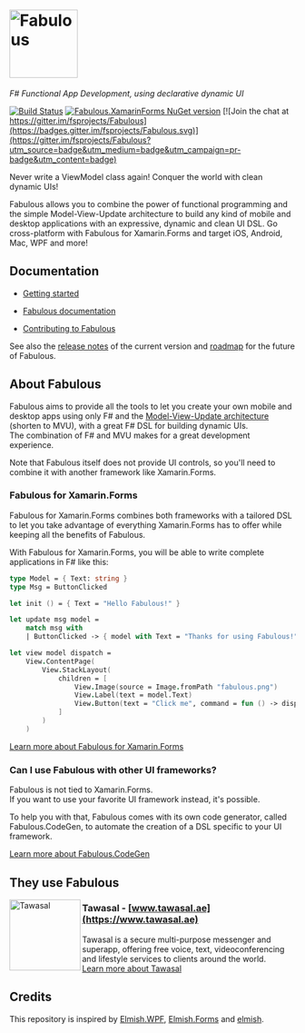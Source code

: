 # <img src="logo/logo-title.png" height="120px" alt="Fabulous" />

*F# Functional App Development, using declarative dynamic UI*

 [![Build Status](https://dev.azure.com/timothelariviere/Fabulous/_apis/build/status/Full%20Build?branchName=main)](https://dev.azure.com/timothelariviere/Fabulous/_build/latest?definitionId=7&branchName=main) [![Fabulous.XamarinForms NuGet version](https://badge.fury.io/nu/Fabulous.XamarinForms.svg)](https://badge.fury.io/nu/Fabulous.XamarinForms) [![Join the chat at https://gitter.im/fsprojects/Fabulous](https://badges.gitter.im/fsprojects/Fabulous.svg)](https://gitter.im/fsprojects/Fabulous?utm_source=badge&utm_medium=badge&utm_campaign=pr-badge&utm_content=badge)

Never write a ViewModel class again! Conquer the world with clean dynamic UIs!

Fabulous allows you to combine the power of functional programming and the simple Model-View-Update architecture to build any kind of mobile and desktop applications with an expressive, dynamic and clean UI DSL. Go cross-platform with Fabulous for Xamarin.Forms and target iOS, Android, Mac, WPF and more!

## Documentation

* [Getting started](https://fsprojects.github.io/Fabulous/Fabulous.XamarinForms/index.html#getting-started)

* [Fabulous documentation](https://fsprojects.github.io/Fabulous/)

* [Contributing to Fabulous](.github/GETTING_STARTED.md)

See also the [release notes](RELEASE_NOTES.md) of the current version and [roadmap](ROADMAP.md) for the future of Fabulous.

## About Fabulous

Fabulous aims to provide all the tools to let you create your own mobile and desktop apps using only F# and the [Model-View-Update architecture](https://guide.elm-lang.org/architecture/) (shorten to MVU), with a great F# DSL for building dynamic UIs.  
The combination of F# and MVU makes for a great development experience.

Note that Fabulous itself does not provide UI controls, so you'll need to combine it with another framework like Xamarin.Forms.

### Fabulous for Xamarin.Forms

Fabulous for Xamarin.Forms combines both frameworks with a tailored DSL to let you take advantage of everything Xamarin.Forms has to offer while keeping all the benefits of Fabulous.

With Fabulous for Xamarin.Forms, you will be able to write complete applications in F# like this:
```fsharp
type Model = { Text: string }
type Msg = ButtonClicked

let init () = { Text = "Hello Fabulous!" }

let update msg model =
    match msg with
    | ButtonClicked -> { model with Text = "Thanks for using Fabulous!" }

let view model dispatch =
    View.ContentPage(
        View.StackLayout(
            children = [
                View.Image(source = Image.fromPath "fabulous.png")
                View.Label(text = model.Text)
                View.Button(text = "Click me", command = fun () -> dispatch ButtonClicked)
            ]
        )
    )
```

[Learn more about Fabulous for Xamarin.Forms](https://github.com/fsprojects/Fabulous/tree/master/Fabulous.XamarinForms)

### Can I use Fabulous with other UI frameworks?

Fabulous is not tied to Xamarin.Forms.  
If you want to use your favorite UI framework instead, it's possible.

To help you with that, Fabulous comes with its own code generator, called Fabulous.CodeGen, to automate the creation of a DSL specific to your UI framework.

[Learn more about Fabulous.CodeGen](Fabulous.CodeGen/README.md)

## They use Fabulous

<img alt="Tawasal" src="docs/assets/apps-using-fabulous/tawasal/logo.png" height="125" align="left" />

### Tawasal - [www.tawasal.ae](https://www.tawasal.ae)

Tawasal is a secure multi-purpose messenger and superapp, offering free voice, text, videoconferencing and lifestyle services to clients around the world.  
[Learn more about Tawasal](https://fsprojects.github.io/Fabulous/Fabulous.XamarinForms/misc-they-use-fabulous.html#tawasal)

## Credits
This repository is inspired by [Elmish.WPF](https://github.com/Prolucid/Elmish.WPF), [Elmish.Forms](https://github.com/dboris/elmish-forms) and [elmish](https://github.com/elmish/elmish).
